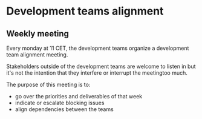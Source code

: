 # Development teams alignment

## Weekly meeting

Every monday at 11 CET, the development teams organize a development team alignment meeting.

Stakeholders  outside of the development teams are welcome to listen in but it's not the intention that they interfere or interrupt the meetingtoo much.

The purpose of this meeting is to:

- go over the priorities and deliverables of that week
- indicate or escalate blocking issues
- align dependencies between the teams
